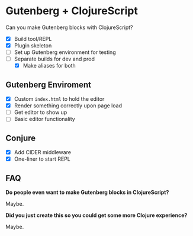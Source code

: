 # Gutenberg + ClojureScript #

Can you make Gutenberg blocks with ClojureScript?

* [X] Build tool/REPL
* [X] Plugin skeleton
* [ ] Set up Gutenberg environment for testing
* [ ] Separate builds for dev and prod
	* [X] Make aliases for both

## Gutenberg Enviroment

* [X] Custom `index.html` to hold the editor
* [X] Render something correctly upon page load
* [ ] Get editor to show up
* [ ] Basic editor functionality

## Conjure

* [X] Add CIDER middleware
* [X] One-liner to start REPL

## FAQ ##

**Do people even want to make Gutenberg blocks in ClojureScript?**

Maybe.

**Did you just create this so you could get some more Clojure experience?**

Maybe.
